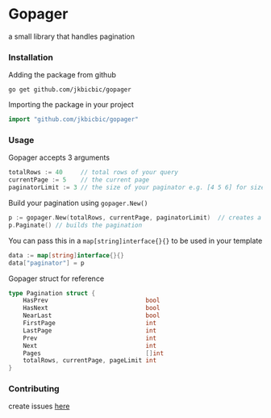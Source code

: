 # Gopager

a small library that handles pagination

### Installation

Adding the package from github

```
go get github.com/jkbicbic/gopager
```

Importing the package in your project

```GO
import "github.com/jkbicbic/gopager"
```

### Usage

Gopager accepts 3 arguments

```GO
totalRows := 40     // total rows of your query
currentPage := 5    // the current page
paginatorLimit := 3 // the size of your paginator e.g. [4 5 6] for size 3 [4 5 6 7 8] for size 5
```

Build your pagination using `gopager.New()`

```GO
p := gopager.New(totalRows, currentPage, paginatorLimit)  // creates a new instance of pagination
p.Paginate() // builds the pagination
```

You can pass this in a `map[string]interface{}{}` to be used in your template

```GO
data := map[string]interface{}{}
data["paginator"] = p
```

Gopager struct for reference

```GO
type Pagination struct {
	HasPrev                           bool
	HasNext                           bool
	NearLast                          bool
	FirstPage                         int
	LastPage                          int
	Prev                              int
	Next                              int
	Pages                             []int
	totalRows, currentPage, pageLimit int
}
```

### Contributing

create issues [here](https://github.com/jkbicbic/gopager/issues/new)






